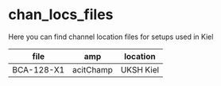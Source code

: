 # chan_locs_files
Here you can find channel location files for setups used in Kiel

| file | amp | location | 
|------|-----|----------|
| BCA-128-X1 | acitChamp | UKSH Kiel | 
 